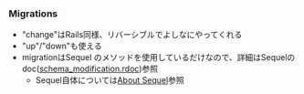 ### Migrations

* "change"はRails同様、リバーシブルでよしなにやってくれる
* "up"/"down"も使える
* migrationはSequel のメソッドを使用しているだけなので、詳細はSequelのdoc([schema_modification.rdoc](http://sequel.jeremyevans.net/rdoc/files/doc/schema_modification_rdoc.html))参照
  * Sequel自体については[About Sequel](https://y-yagi.github.io/presen_sequel/)参照
